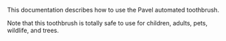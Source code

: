 This documentation describes how to use the Pavel automated toothbrush.

Note that this toothbrush is totally safe to use for children, adults, pets, wildlife, and trees. 
